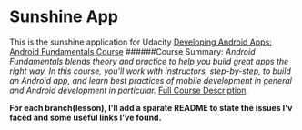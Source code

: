 # Sunshine App
This is the sunshine application for Udacity [Developing Android Apps: Android Fundamentals Course](https://www.udacity.com/course/developing-android-apps--ud853)
######Course Summary: _Android Fundamentals blends theory and practice to help you build great apps the right way. In this course, you'll work with instructors, step-by-step, to build an Android app, and learn best practices of mobile development in general and Android development in particular._  [Full Course Description](https://www.udacity.com/course/developing-android-apps--ud853ar).

__For each branch(lesson), I'll add a sparate README to state the issues I'v faced and some useful links I've found.__